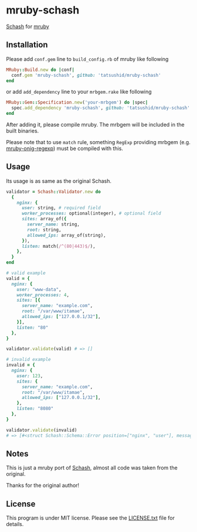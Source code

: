 mruby-schash
============

[Schash][schash] for [mruby](http://mruby.org/)

## Installation

Please add `conf.gem` line to `build_config.rb` of mruby like following

```ruby
MRuby::Build.new do |conf|
  conf.gem 'mruby-schash', github: 'tatsushid/mruby-schash'
end
```

or add `add_dependency` line to your `mrbgem.rake` like following

```ruby
MRuby::Gem::Specification.new('your-mrbgem') do |spec|
  spec.add_dependency 'mruby-schash', github: 'tatsushid/mruby-schash'
end
```

After adding it, please compile mruby. The mrbgem will be included in the
built binaries.

Please note that to use `match` rule, something `RegExp` providing mrbgem (e.g.
[mruby-onig-regexp](https://github.com/mattn/mruby-onig-regexp)) must be
compiled with this.

## Usage

Its usage is as same as the original Schash.

```ruby
validator = Schash::Validator.new do
  {
    nginx: {
      user: string, # required field
      worker_processes: optional(integer), # optional field
      sites: array_of({
        server_name: string,
        root: string,
        allowed_ips: array_of(string),
      }),
      listen: match(/^(80|443)$/),
    },
  }
end

# valid example
valid = {
  nginx: {
    user: "www-data",
    worker_processes: 4,
    sites: [{
      server_name: "example.com",
      root: "/var/www/itamae",
      allowed_ips: ["127.0.0.1/32"],
    }],
    listen: "80"
  },
}

validator.validate(valid) # => []

# invalid example
invalid = {
  nginx: {
    user: 123,
    sites: {
      server_name: "example.com",
      root: "/var/www/itamae",
      allowed_ips: ["127.0.0.1/32"],
    },
    listen: "8080"
  },
}

validator.validate(invalid)
# => [#<struct Schash::Schema::Error position=["nginx", "user"], message="is not String">, #<struct Schash::Schema::Error position=["nginx", "sites"], message="is not an array">, #<struct Schash::Schema::Error position=["nginx", "listen"], message="does not match /^(80|443)$/">]
```

## Notes
This is just a mruby port of [Schash][schash], almost all code was taken from
the original.

Thanks for the original author!

## License
This program is under MIT license. Please see the [LICENSE.txt][license] file for details.

[schash]: https://github.com/ryotarai/schash
[license]: https://github.com/tatsushid/mruby-schash/blob/master/LICENSE.txt
